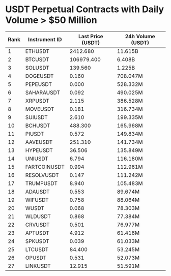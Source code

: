 # USDT Perpetual Contracts with Daily Volume > $50 Million

| Rank | Instrument ID | Last Price (USDT) | 24h Volume (USDT) |
|------|---------------|-------------------|-------------------|
| 1 | ETHUSDT | 2412.680 | 11.615B |
| 2 | BTCUSDT | 106979.400 | 6.408B |
| 3 | SOLUSDT | 139.560 | 1.225B |
| 4 | DOGEUSDT | 0.160 | 708.047M |
| 5 | PEPEUSDT | 0.000 | 528.332M |
| 6 | SAHARAUSDT | 0.092 | 490.025M |
| 7 | XRPUSDT | 2.115 | 386.528M |
| 8 | MOVEUSDT | 0.181 | 316.734M |
| 9 | SUIUSDT | 2.610 | 199.335M |
| 10 | BCHUSDT | 488.300 | 165.968M |
| 11 | PIUSDT | 0.572 | 149.834M |
| 12 | AAVEUSDT | 251.310 | 141.734M |
| 13 | HYPEUSDT | 36.506 | 135.849M |
| 14 | UNIUSDT | 6.794 | 116.180M |
| 15 | FARTCOINUSDT | 0.994 | 112.961M |
| 16 | RESOLVUSDT | 0.147 | 111.242M |
| 17 | TRUMPUSDT | 8.940 | 105.483M |
| 18 | ADAUSDT | 0.553 | 89.674M |
| 19 | WIFUSDT | 0.758 | 88.064M |
| 20 | WUSDT | 0.068 | 78.303M |
| 21 | WLDUSDT | 0.868 | 77.384M |
| 22 | CRVUSDT | 0.501 | 76.977M |
| 23 | APTUSDT | 4.912 | 61.416M |
| 24 | SPKUSDT | 0.039 | 61.033M |
| 25 | LTCUSDT | 84.400 | 53.245M |
| 26 | OPUSDT | 0.531 | 52.073M |
| 27 | LINKUSDT | 12.915 | 51.591M |
